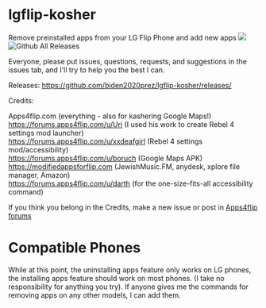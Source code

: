 # lgflip-kosher
Remove preinstalled apps from your LG Flip Phone and add new apps
![](https://visitor-badge.glitch.me/badge?page_id=biden2020prez.lgflip-kosher&left_color=green&right_color=red) 
![Github All Releases](https://img.shields.io/github/downloads/biden2020prez/lgflip-kosher/total.svg)

Everyone, please put issues, questions, requests, and suggestions in the issues tab, and I'll try to help you the best I can.

Releases: https://github.com/biden2020prez/lgflip-kosher/releases/

Credits: 

Apps4flip.com (everything - also for kashering Google Maps!)<br />
https://forums.apps4flip.com/u/Uri (I used his work to create Rebel 4 settings mod launcher)<br />
https://forums.apps4flip.com/u/xxdeafgirl (Rebel 4 settings mod/accessibility)<br />
https://forums.apps4flip.com/u/boruch (Google Maps APK)<br />
https://modifiedappsforflip.com (JewishMusic.FM, anydesk, xplore file manager, Amazon)<br />
https://forums.apps4flip.com/u/darth (for the one-size-fits-all accessibility command)<br/>

If you think you belong in the Credits, make a new issue or post in [Apps4flip forums](https://forums.apps4flip.com/d/631-i-made-a-very-easy-diy-filter-for-dummies-with-lg-phones/)

# Compatible Phones
While at this point, the uninstalling apps feature only works on LG phones, the installing apps feature should work on most phones. (I take no responsibility for anything you try).
If anyone gives me the commands for removing apps on any other models, I can add them.
